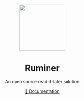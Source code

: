 <p align="center">
<img src="https://avatars.githubusercontent.com/u/70113176?s=400&u=506b21d9f019f3160963c010ef363667fb24c7c9&v=4" height="150">
</p>

<h1 align="center">
Ruminer
</h1>
<p align="center">
An open source read-it-later solution 
</p>
<p align="center">
 <a href="https://docs.omnivore.app/">📜 Documentation</a>
</p>
<br>
